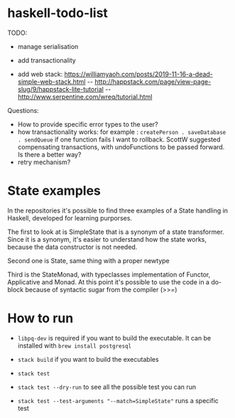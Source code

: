 # haskell-todo-list

TODO: 

- manage serialisation
- add transactionality

- add web stack: https://williamyaoh.com/posts/2019-11-16-a-dead-simple-web-stack.html
   -- http://happstack.com/page/view-page-slug/9/happstack-lite-tutorial
   -- http://www.serpentine.com/wreq/tutorial.html
   
Questions:

- How to provide specific error types to the user?
- how transactionality works: for example : `createPerson . saveDatabase . sendQueue`
    if one function fails I want to rollback. 
    ScottW suggested compensating transactions, with undoFunctions to be passed forward.
    Is there a better way?
- retry mechanism?


# State examples

In the repositories it's possible to find three examples of a State handling in Haskell, 
developed for learning purporses.

The first to look at is SimpleState that is a synonym of a state transformer. Since it is a synonym,
it's easier to understand how the state works, because the data constructor is not needed.

Second one is State, same thing with a proper newtype

Third is the StateMonad, with typeclasses implementation of Functor, Applicative and Monad. 
At this point it's possible to use the code in a do-block because of syntactic sugar from the compiler (>>=)

# How to run

- `libpq-dev` is required if you want to build the executable. It can be 
installed with `brew install postgresql`

- `stack build` if you want to build the executables

- `stack test` 

- `stack test --dry-run` to see all the possible test you can run

- `stack test --test-arguments "--match=SimpleState"` runs a specific test